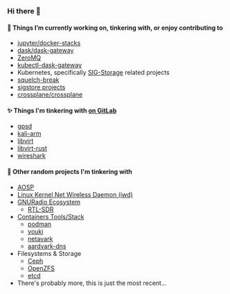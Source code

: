 ### Hi there 👋

#### 🔭 Things I’m currently working on, tinkering with, or enjoy contributing to
* [jupyter/docker-stacks](https://github.com/jupyter/docker-stacks)
* [dask/dask-gateway](https://github.com/dask/dask-gateway)
* [ZeroMQ](https://zeromq.org/)
* [kubectl-dask-gateway](https://github.com/rigzba21/kubectl-dask-gateway)
* Kubernetes, specifically [SIG-Storage](https://github.com/kubernetes/community/tree/master/sig-storage) related projects
* [squelch-break](https://github.com/rigzba21/squelch-break)
* [sigstore projects](https://github.com/sigstore/)
* [crossplane/crossplane](https://github.com/crossplane/crossplane)

#### ✨ Things I'm tinkering with [on GitLab](https://gitlab.com/jvelando)
* [gpsd](https://gitlab.com/gpsd/gpsd)
* [kali-arm](https://gitlab.com/kalilinux/build-scripts/kali-arm) 
* [libvirt](https://gitlab.com/libvirt/libvirt)
* [libvirt-rust](https://gitlab.com/libvirt/libvirt-rust)
* [wireshark](https://gitlab.com/wireshark/wireshark)

#### 🤔 Other random projects I'm tinkering with 
* [AOSP](https://source.android.com/)
* [Linux Kernel Net Wireless Daemon (iwd)](https://iwd.wiki.kernel.org/)
* [GNURadio Ecosystem](https://www.gnuradio.org/)
    * [RTL-SDR](https://www.rtl-sdr.com/)
* [Containers Tools/Stack](https://github.com/containers)
    * [podman](https://github.com/containers/podman)
    * [youki](https://github.com/containers/youki)
    * [netavark](https://github.com/containers/netavark)
    * [aardvark-dns](https://github.com/containers/aardvark-dns)
* Filesystems & Storage
    * [Ceph](https://github.com/ceph/ceph)
    * [OpenZFS](https://github.com/openzfs/zfs)
    * [etcd](https://github.com/etcd-io/etcd)
* There's probably more, this is just the most recent...

<!--
**jvelando/jvelando** is a ✨ _special_ ✨ repository because its `README.md` (this file) appears on your profile.

Here are some ideas to get you started:

- 🔭 I’m currently working on ...
- 🌱 I’m currently learning ...
- 👯 I’m looking to collaborate on ...
- 🤔 I’m looking for help with ...
- 💬 Ask me about ...
- 📫 How to reach me: ...
- 😄 Pronouns: ...
- ⚡ Fun fact: ...
-->


